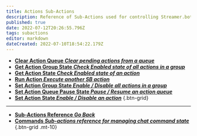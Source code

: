 ```yaml
---
title: Actions Sub-Actions
description: Reference of Sub-Actions used for controlling Streamer.bot Action state
published: true
date: 2022-07-12T20:26:55.796Z
tags: subactions
editor: markdown
dateCreated: 2022-07-10T18:54:22.179Z
---
```


- [**Clear Action Queue *Clear pending actions from a queue***](/Sub-Actions/Clear-Action-Queue)
- [**Get Action Group State  *Check Enabled state of all actions in a group***](/Sub-Actions/action-group-state)
- [**Get Action State *Check Enabled state of an action***](/en/Sub-Actions/Get-Action-State)
- [**Run Action *Execute another SB action***](/Sub-Actions/Do-Action)
- [**Set Action Group State  *Enable / Disable all actions in a group***](/Sub-Actions/action-group-state)
- [**Set Action Queue Pause State *Pause / Resume an action queue***](/en/Sub-Actions/Set-Action-Queue-Pause-State)
- [**Set Action State *Enable / Disable an action***](/Sub-Actions/action-state)
{.btn-grid}

---

- [<i class="mdi mdi-chevron-left"></i>**Sub-Actions Reference *Go Back***](/en/Sub-Actions)
- [<i class="mdi mdi-comment-alert primary--text"></i> **Commands *Sub-actions reference for managing chat command state***](/en/Sub-Actions/Commands)
{.btn-grid .mt-10}